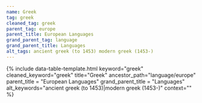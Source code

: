 ```yaml
---
name: Greek
tag: greek
cleaned_tag: greek
parent_tag: europe
parent_title: European Languages
grand_parent_tag: language
grand_parent_title: Languages
alt_tags: ancient greek (to 1453) modern greek (1453-)
---
```


{% include data-table-template.html 
  keyword="greek" 
  cleaned_keyword="greek" 
  title="Greek"
  ancestor_path="language/europe" 
  parent_title = "European Languages"
  grand_parent_title = "Languages"
  alt_keywords="ancient greek (to 1453)|modern greek (1453-)"
  context=""
%}

